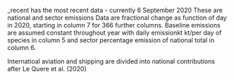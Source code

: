 _recent has the most recent data - currently 6 September 2020
These are national and sector emissions
Data are fractional change as function of day in 2020, starting in column 7 for 366 further columns. Baseline emissions are assumed constant throughout year with daily emissionkt kt/per day of species in column 5 and sector percentage emission of national total in column 6.

Internatioal aviation and shipping are divided into national contributions after Le Quere et al. (2020)


